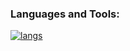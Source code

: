 ### Languages and Tools:

[![langs](https://skillicons.dev/icons?i=py,nextjs,ts,tailwind,js,html,css,prisma,mongodb,sqlite,rust,solidity,figma&perline=5)](https://github.com/0xahzam)
